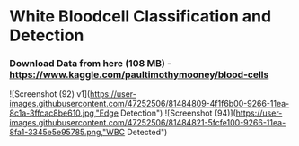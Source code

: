 # White Bloodcell Classification and Detection


### Download Data from here (108 MB) - https://www.kaggle.com/paultimothymooney/blood-cells



![Screenshot (92) v1](https://user-images.githubusercontent.com/47252506/81484809-4f1f6b00-9266-11ea-8c1a-3ffcac8be610.jpg,"Edge Detection") ![Screenshot (94)](https://user-images.githubusercontent.com/47252506/81484821-5fcfe100-9266-11ea-8fa1-3345e5e95785.png,"WBC Detected")

